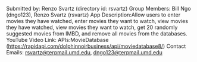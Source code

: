 Submitted by: Renzo Svartz (directory id: rsvartz)
Group Members: Bill Ngo (dngo123), Renzo Svartz (rsvartz)
App Description:Allow users to enter movies they have watched, enter movies they want to watch, view movies they have watched, view movies they want to watch, get 20 randomly suggested movies from IMBD, and remove all movies from the databases.
YouTube Video Link: 
APIs:MovieDatabase (https://rapidapi.com/dolphinnoirbusiness/api/moviedatabase8/)
Contact Emails: rsvartz@terpmail.umd.edu, dngo123@terpmail.umd.edu